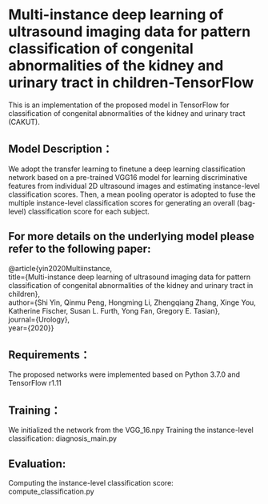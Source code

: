 Multi-instance deep learning of ultrasound imaging data for pattern classification of congenital abnormalities of the kidney and urinary tract in children-TensorFlow
===
This is an implementation of the proposed model in TensorFlow for classification of congenital abnormalities of the kidney and urinary tract (CAKUT).

Model Description：
------
We adopt the transfer learning to finetune a deep learning classification network based on a pre-trained VGG16 model for learning discriminative features from individual 2D ultrasound images and estimating instance-level classification scores.
Then, a mean pooling operator is adopted to fuse the multiple instance-level classification scores for generating an overall (bag-level) classification score for each subject.


For more details on the underlying model please refer to the following paper:
-------
@article{yin2020Multiinstance,<br>
title={Multi-instance deep learning of ultrasound imaging data for pattern classification of congenital abnormalities of the kidney and urinary tract in children},<br>
author={Shi Yin, Qinmu Peng, Hongming Li, Zhengqiang Zhang, Xinge You, Katherine Fischer, Susan L. Furth, Yong Fan, Gregory E. Tasian},<br>
journal={Urology},<br>
year={2020}}<br>

Requirements：
--------
The proposed networks were implemented based on Python 3.7.0 and TensorFlow r1.11


Training：
--------
We initialized the network from the VGG_16.npy
Training the instance-level classification: diagnosis_main.py


Evaluation:
----------
Computing the instance-level classification score: compute_classification.py





